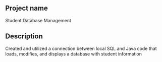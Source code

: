 ## Project name 
Student Database Management

## Description
Created and utilized a connection between local SQL and Java code that loads, modifies, and displays a database with student information 
